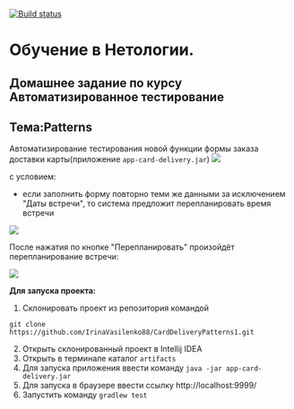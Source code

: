 [![Build status](https://ci.appveyor.com/api/projects/status/gdg9b450ih5u449a?svg=true)](https://ci.appveyor.com/project/IrinaVasilenko88/carddeliverypatterns1)

# Обучение в Нетологии.

## Домашнее задание по курсу Автоматизированное тестирование

## Тема:Patterns

Автоматизирование тестирования новой функции формы заказа доставки карты(приложение ```app-card-delivery.jar```)
![](https://github.com/netology-code/aqa-homeworks/blob/aqa4/patterns/pic/order.png)

с условием:

- если заполнить форму повторно теми же данными за исключением "Даты встречи", то система предложит перепланировать время встречи

![](https://github.com/netology-code/aqa-homeworks/blob/aqa4/patterns/pic/replan.png)

После нажатия по кнопке "Перепланировать" произойдёт перепланирование встречи:

![](https://github.com/netology-code/aqa-homeworks/blob/aqa4/patterns/pic/success.png)

**Для запуска проекта:**
1. Склонировать проект из репозитория командой 

```
git clone https://github.com/IrinaVasilenko88/CardDeliveryPatterns1.git
``` 
2. Открыть склонированный проект в Intellij IDEA
3. Открыть в терминале каталог ```artifacts```
4. Для запуска приложения ввести команду ```java -jar app-card-delivery.jar```
5. Для запуска в браузере ввести ссылку http://localhost:9999/
6. Запустить команду ```gradlew test```
